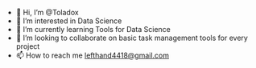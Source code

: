 - 👋 Hi, I’m @Toladox
- 👀 I’m interested in Data Science
- 🌱 I’m currently learning Tools for Data Science
- 💞️ I’m looking to collaborate on basic task management tools for every project
- 📫 How to reach me lefthand4418@gmail.com

<!---
Toladox/Toladox is a ✨ special ✨ repository because its `README.md` (this file) appears on your GitHub profile.
You can click the Preview link to take a look at your changes.
--->
